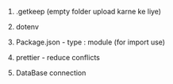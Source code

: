 <!-- ( - [title](link) ) -->

1. .getkeep (empty folder upload karne ke liye)
2. dotenv
3. Package.json - type : module (for  import use)
4. prettier - reduce conflicts

5. DataBase connection